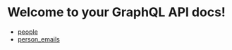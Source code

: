 # Welcome to your GraphQL API docs!

-   [people](./people.md)
-   [person_emails](./person_emails.md)
